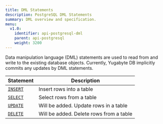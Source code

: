 ```yaml
---
title: DML Statements
description: PostgreSQL DML Statements
summary: DML overview and specification.
menu:
  v1.0:
    identifier: api-postgresql-dml
    parent: api-postgresql
    weight: 3200
---
```


Data manipulation language (DML) statements are used to read from and write to the existing database objects. Currently, Yugabyte DB implicitly commits any updates by DML statements.

Statement | Description |
----------|-------------|
[`INSERT`](../dml_insert) | Insert rows into a table |
[`SELECT`](../dml_select) | Select rows from a table |
[`UPDATE`](../dml_update) | Will be added. Update rows in a table |
[`DELETE`](../dml_delete) | Will be added. Delete rows from a table |
